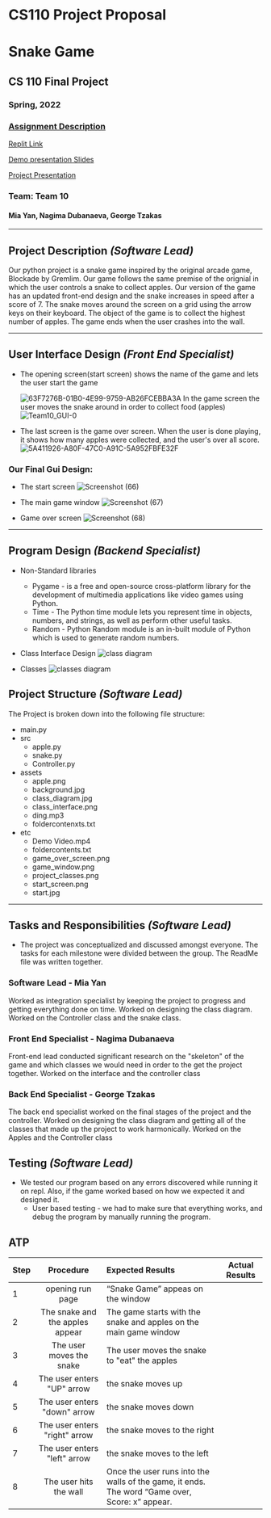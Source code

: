 
# CS110 Project Proposal
# Snake Game
## CS 110 Final Project
### Spring, 2022
### [Assignment Description](https://docs.google.com/document/d/1H4R6yLL7som1lglyXWZ04RvTp_RvRFCCBn6sqv-82ps/edit#)

[Replit Link](https://replit.com/join/ikvdjlwjwx-miayan)

[Demo presentation Slides](https://docs.google.com/presentation/d/1hSJARIv3SzEI46V6bj2UHlwYIM3N_5MJ7r4KJDbfDiY/edit?usp=sharing
) 

[Project Presentation](https://drive.google.com/file/d/1WDqpaQxwekYXuxBDd5gJdE5GG7NhO9bS/view?usp=sharing)


### Team: Team 10
#### Mia Yan, Nagima Dubanaeva, George Tzakas

***

## Project Description *(Software Lead)*


Our python project is a snake game inspired by the original arcade game, Blockade by Gremlim. Our game follows the same premise of the orignial in which the user controls a snake to collect apples. Our version of the game has an updated front-end design and the snake increases in speed after a score of 7. The snake moves around the screen on a grid using the arrow keys on their keyboard. The object of the game is to collect the highest number of apples. The game ends when the user crashes into the wall.

***    

## User Interface Design *(Front End Specialist)*

 - The opening screen(start screen) shows the name of the game and lets the user start the game

    ![63F7276B-01B0-4E99-9759-AB26FCEBBA3A](https://user-images.githubusercontent.com/98920760/162537262-eab3614e-5c6e-420f-84cb-e9670aa5183a.JPEG)
 In the game screen the user moves the snake around in order to collect food (apples)
![Team10_GUI-0](https://user-images.githubusercontent.com/98920760/162537340-fdc11bce-72fa-46a0-922d-b88f729a1859.png)

- The last screen is the game over screen. When the user is done playing, it shows how many apples were collected, and the user's over all score.
![5A411926-A80F-47C0-A91C-5A952FBFE32F](https://user-images.githubusercontent.com/98920760/162537424-2f64d017-6a28-40a9-ad28-f450da60c024.JPEG)
 

### Our Final Gui Design:
  
* The start screen
![Screenshot (66)](etc/start_screen.png)

* The main game window
  ![Screenshot (67)](etc/game_window.png)
* Game over screen
  ![Screenshot (68)](etc/game_over_screen.png)
  
***        

## Program Design *(Backend Specialist)*

* Non-Standard libraries
    * Pygame - is a free and open-source cross-platform library for the development of multimedia applications like video games using Python.
    * Time - The Python time module lets you represent time in objects, numbers, and strings, as well as perform other useful tasks.
    * Random - Python Random module is an in-built module of Python which is used to generate random numbers.
      

* Class Interface Design 
      ![class diagram](assets/class_interface.png)

* Classes
 ![classes diagram](assets/class_interface.png)
## Project Structure *(Software Lead)*

The Project is broken down into the following file structure:

* main.py
* src
    * apple.py
    * snake.py
    * Controller.py
* assets
    * apple.png
    * background.jpg
    * class_diagram.jpg
    * class_interface.png
    * ding.mp3
    * foldercontenxts.txt
* etc
    * Demo Video.mp4
    * foldercontents.txt
    * game_over_screen.png
    * game_window.png
    * project_classes.png
    * start_screen.png
    * start.jpg

***

## Tasks and Responsibilities *(Software Lead)*

   * The project was conceptualized and discussed amongst everyone. The tasks for each milestone were divided between the group. The ReadMe file was written together.

### Software Lead - Mia Yan

Worked as integration specialist by keeping the project to progress and getting everything done on time. Worked on designing the class diagram. Worked on the Controller class and the snake class.

### Front End Specialist - Nagima Dubanaeva

Front-end lead conducted significant research on the "skeleton" of the game and which classes we would need in order to the get the project together. Worked on the interface and the controller class 

### Back End Specialist - George Tzakas

The back end specialist worked on the final stages of the project and the controller. Worked on designing the class diagram and getting all of the classes that made up the project to work harmonically. Worked on the Apples and the Controller class

## Testing *(Software Lead)*

- We tested our program based on any errors discovered while running it on repl. Also, if the game worked based on how we expected it and designed  it. 
    * User based testing - we had to make sure that everything works, and debug the program by manually running the program.   

## ATP

| Step                  | Procedure     | Expected Results  | Actual Results |
| ----------------------|:-------------:|:-----------------| -------------- |
|  1  | opening run page  |   “Snake Game” appeas on the window   |          |
|  2  | The snake and the apples appear| The game starts with the snake and apples on the main game window |                |
|  3  | The user moves the snake | The user moves the snake to "eat" the apples |                 ||
|  4  | The user enters "UP" arrow  | the snake moves up |                 |
 |  5  | The user enters "down" arrow  | the snake moves down |                 |
 |  6  | The user enters "right" arrow  | the snake moves to the right |                 |
 |  7  | The user enters "left" arrow  | the snake moves to the left |
|  8  | The user hits the wall   | Once the user runs into the walls of the game, it ends. The word “Game over, Score: x” appear.
 


